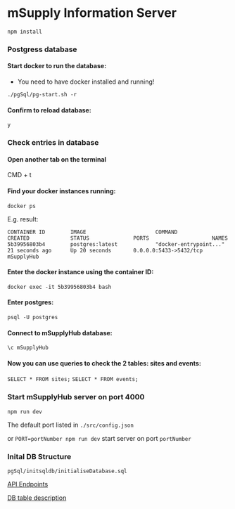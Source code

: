 # mSupply Information Server

`npm install`

### Postgress database

#### Start docker to run the database:

* You need to have docker installed and running!

`./pgSql/pg-start.sh -r`

#### Confirm to reload database:

`y`

### Check entries in database

#### Open another tab on the terminal

CMD + t

#### Find your docker instances running:

`docker ps`

E.g. result:
```
CONTAINER ID        IMAGE                      COMMAND                  CREATED             STATUS              PORTS                    NAMES
5b39956803b4        postgres:latest            "docker-entrypoint..."   21 seconds ago      Up 20 seconds       0.0.0.0:5433->5432/tcp   mSupplyHub
```

#### Enter the docker instance using the container ID:
`docker exec -it 5b39956803b4 bash`

#### Enter postgres:
`psql -U postgres`

#### Connect to mSupplyHub database:
`\c mSupplyHub`

#### Now you can use queries to check the 2 tables: sites and events:
`SELECT * FROM sites;`
`SELECT * FROM events;`

### Start mSupplyHub server on port 4000

`npm run dev` 

The default port listed in `./src/config.json` 

or `PORT=portNumber npm run dev` start server on port `portNumber`

### Inital DB Structure

`pgSql/initsqldb/initialiseDatabase.sql`

[API Endpoints](https://github.com/sussol/msupply-hub/blob/master/src/apiV1/Documentation/index.md)

[DB table description](https://github.com/sussol/msupply-hub/tree/master/src/database/Documentation/database.md)
